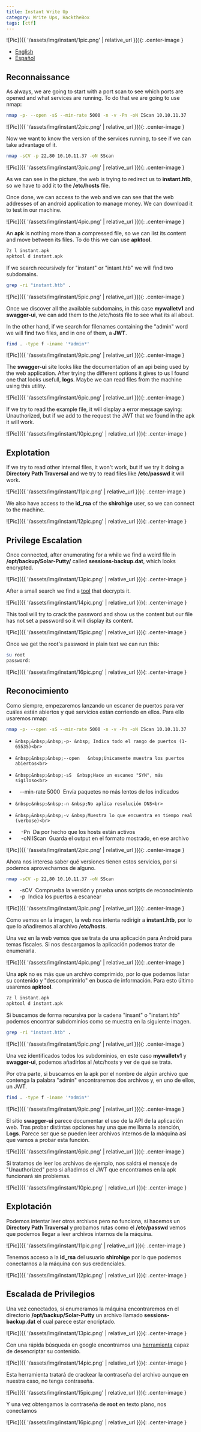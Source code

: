 ```yaml
---
title: Instant Write Up
category: Write Ups, HacktheBox
tags: [ctf]
---
```


![Pic]({{ '/assets/img/instant/1pic.png' | relative_url }}){: .center-image }

- [English](#Reconnaissance)
- [Español](#Reconocimiento)

## Reconnaissance

As always, we are going to start with a port scan to see which ports are opened and what services are running. To do that we are going to use nmap:

```sh
nmap -p- --open -sS --min-rate 5000 -n -v -Pn -oN IScan 10.10.11.37
```


![Pic]({{ '/assets/img/instant/2pic.png' | relative_url }}){: .center-image }

Now we want to know the version of the services running, to see if we can take advantage of it.

```sh
nmap -sCV -p 22,80 10.10.11.37 -oN SScan
```



![Pic]({{ '/assets/img/instant/3pic.png' | relative_url }}){: .center-image }

As we can see in the picture, the web is trying to redirect us to **instant.htb**, so we have to add it to the **/etc/hosts** file.

Once done, we can access to the web and we can see that the web addresses of an android application to manage money. We can download it to test in our machine.

![Pic]({{ '/assets/img/instant/4pic.png' | relative_url }}){: .center-image }

An **apk** is nothing more than a compressed file, so we can list its content and move between its files. To do this we can use **apktool**.

```sh
7z l instant.apk
apktool d instant.apk
```

If we search recursively for "instant" or "intant.htb" we will find two subdomains.

```sh
grep -ri "instant.htb" .
```

![Pic]({{ '/assets/img/instant/5pic.png' | relative_url }}){: .center-image }

Once we discover all the available subdomains, in this case **mywalletv1** and **swagger-ui**, we can add them to the /etc/hosts file to see what its all about.

In the other hand, if we search for filenames containing the "admin" word we will find two files, and in one of them, a **JWT**.

```sh
find . -type f -iname '*admin*'
```

![Pic]({{ '/assets/img/instant/9pic.png' | relative_url }}){: .center-image }

The **swagger-ui** site looks like the documentation of an api being used by the web application. After trying the different options it gives to us I found one that looks usefull, **logs**. Maybe we can read files from the machine using this utility.

![Pic]({{ '/assets/img/instant/6pic.png' | relative_url }}){: .center-image }

If we try to read the example file, it will display a error message saying: Unauthorized, but if we add to the request the JWT that we found in the apk it will work.

![Pic]({{ '/assets/img/instant/10pic.png' | relative_url }}){: .center-image }

## Explotation

If we try to read other internal files, it won't work, but if we try it doing a **Directory Path Traversal** and we try to read files like **/etc/passwd** it will work.

![Pic]({{ '/assets/img/instant/11pic.png' | relative_url }}){: .center-image }

We also have access to the **id_rsa** of the **shirohige** user, so we can connect to the machine.

![Pic]({{ '/assets/img/instant/12pic.png' | relative_url }}){: .center-image }

## Privilege Escalation

Once connected, after enumerating for a while we find a weird file in **/opt/backup/Solar-Putty/** called **sessions-backup.dat**, which looks encrypted.

![Pic]({{ '/assets/img/instant/13pic.png' | relative_url }}){: .center-image }

After a small search we find a [tool](https://github.com/RainbowCache/solar_putty_crack/releases/tag/release) that decrypts it.

![Pic]({{ '/assets/img/instant/14pic.png' | relative_url }}){: .center-image }

This tool will try to crack the password and show us the content but our file has not set a password so it will display its content.

![Pic]({{ '/assets/img/instant/15pic.png' | relative_url }}){: .center-image }

Once we get the root's password in plain text we can run this:

```sh
su root
password:
```

![Pic]({{ '/assets/img/instant/16pic.png' | relative_url }}){: .center-image }





## Reconocimiento

Como siempre, empezaremos lanzando un escaner de puertos para ver cuáles están abiertos y qué servicios están corriendo en ellos. Para ello usaremos nmap:

```sh
nmap -p- --open -sS --min-rate 5000 -n -v -Pn -oN IScan 10.10.11.37
```

-     &nbsp;&nbsp;&nbsp;-p- &nbsp; Indica todo el rango de puertos (1-65535)<br>
-     &nbsp;&nbsp;&nbsp;--open   &nbsp;Únicamente muestra los puertos abiertos<br>
-     &nbsp;&nbsp;&nbsp;-sS  &nbsp;Hace un escaneo "SYN", más sigiloso<br>
- &nbsp;&nbsp;&nbsp;--min-rate 5000 &nbsp;Envía paquetes no más lentos de los indicados<br>
-     &nbsp;&nbsp;&nbsp;-n &nbsp;No aplica resolución DNS<br>
-     &nbsp;&nbsp;&nbsp;-v &nbsp;Muestra lo que encuentra en tiempo real (verbose)<br>
- &nbsp;&nbsp;&nbsp;    -Pn &nbsp;Da por hecho que los hosts están activos<br>
-   &nbsp;&nbsp;&nbsp;  -oN IScan &nbsp;Guarda el output en el formato mostrado, en ese archivo<br>

![Pic]({{ '/assets/img/instant/2pic.png' | relative_url }}){: .center-image }

Ahora nos interesa saber qué versiones tienen estos servicios, por si podemos aprovecharnos de alguno.

```sh
nmap -sCV -p 22,80 10.10.11.37 -oN SScan
```
- &nbsp;&nbsp;&nbsp;-sCV &nbsp;Comprueba la versión y prueba unos scripts de reconocimiento<br>
- &nbsp;&nbsp;&nbsp;-p &nbsp;Indica los puertos a escanear

![Pic]({{ '/assets/img/instant/3pic.png' | relative_url }}){: .center-image }

Como vemos en la imagen, la web nos intenta redirigir a **instant.htb**, por lo que lo añadiremos al archivo **/etc/hosts**.

Una vez en la web vemos que se trata de una aplicación para Android para temas fiscales. Si nos descargamos la aplicación podemos tratar de enumerarla.

![Pic]({{ '/assets/img/instant/4pic.png' | relative_url }}){: .center-image }

Una **apk** no es más que un archivo comprimido, por lo que podemos listar su contenido y "descomprimirlo" en busca de información. Para esto último usaremos **apktool**.

```sh
7z l instant.apk
apktool d instant.apk
```

Si buscamos de forma recursiva por la cadena "insant" o "instant.htb" podemos encontrar subdominios como se muestra en la siguiente imagen.

```sh
grep -ri "instant.htb" .
```

![Pic]({{ '/assets/img/instant/5pic.png' | relative_url }}){: .center-image }

Una vez identificados todos los subdominios, en este caso **mywalletv1** y **swagger-ui**, podemos añadirlos al /etc/hosts y ver de qué se trata.

Por otra parte, si buscamos en la apk por el nombre de algún archivo que contenga la palabra "admin" encontraremos dos archivos y, en uno de ellos, un JWT.

```sh
find . -type f -iname '*admin*'
```

![Pic]({{ '/assets/img/instant/9pic.png' | relative_url }}){: .center-image }

El sitio **swagger-ui** parece documentar el uso de la API de la aplicación web. Tras probar distintas opciones hay una que me llama la atención, **Logs**. Parece ser que se pueden leer archivos internos de la máquina asi que vamos a probar esta función.

![Pic]({{ '/assets/img/instant/6pic.png' | relative_url }}){: .center-image }

Si tratamos de leer los archivos de ejemplo, nos saldrá el mensaje de "Unauthorized" pero si añadimos el JWT que encontramos en la apk funcionará sin problemas.

![Pic]({{ '/assets/img/instant/10pic.png' | relative_url }}){: .center-image }

## Explotación

Podemos intentar leer otros archivos pero no funciona, si hacemos un **Directory Path Traversal** y probamos rutas como el **/etc/passwd** vemos que podemos llegar a leer archivos internos de la máquina.

![Pic]({{ '/assets/img/instant/11pic.png' | relative_url }}){: .center-image }

Tenemos acceso a la **id_rsa** del usuario **shirohige** por lo que podemos conectarnos a la máquina con sus credenciales.

![Pic]({{ '/assets/img/instant/12pic.png' | relative_url }}){: .center-image }

## Escalada de Privilegios

Una vez conectados, si enumeramos la máquina encontraremos en el directorio **/opt/backup/Solar-Putty** un archivo llamado **sessions-backup.dat** el cual parece estar encriptado.

![Pic]({{ '/assets/img/instant/13pic.png' | relative_url }}){: .center-image }

Con una rápida búsqueda en google encontramos una [herramienta](https://github.com/RainbowCache/solar_putty_crack/releases/tag/release) capaz de desencriptar su contenido.

![Pic]({{ '/assets/img/instant/14pic.png' | relative_url }}){: .center-image }

Esta herramienta tratará de crackear la contraseña del archivo aunque en nuestra caso, no tenga contraseña.

![Pic]({{ '/assets/img/instant/15pic.png' | relative_url }}){: .center-image }

Y una vez obtengamos la contraseña de **root** en texto plano, nos conectamos

![Pic]({{ '/assets/img/instant/16pic.png' | relative_url }}){: .center-image }



